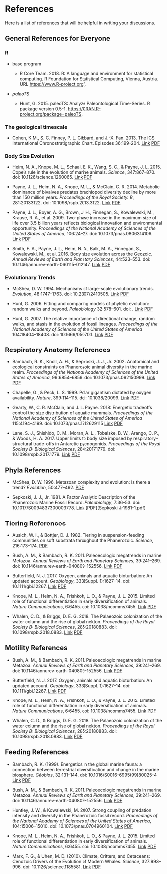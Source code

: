 # References
Here is a list of references that will be helpful in writing your discussions.

## General References for Everyone

### R
* base program
	* R Core Team. 2018. R: A language and environment for statistical computing. R Foundation for Statistical Computing, Vienna, Austria. URL https://www.R-project.org/.

* *paleoTS*
	* Hunt, G. 2015. paleoTS: Analyze Paleontological Time-Series. R package version 0.5-1. https://CRAN.R-project.org/package=paleoTS.

### The geological timescale
* Cohen, K.M., S. C. Finney, P. L. Gibbard, and J.-X. Fan. 2013. The ICS International Chronostratigraphic Chart. Episodes 36:199-204. [Link](http://www.stratigraphy.org/ICSchart/Cohen2013_Episodes.pdf) [PDF](Cohen2013.pdf)

### Body Size Evolution
* Heim, N. A., Knope, M. L., Schaal, E. K., Wang, S. C., & Payne, J. L. 2015. Cope’s rule in the evolution of marine animals. *Science*, 347:867–870. doi: 10.1126/science.1260065. [Link](http://doi.org/10.1126/science.1260065) [PDF](Heim2015.pdf)

* Payne, J. L., Heim, N. A., Knope, M. L., & McClain, C. R. 2014. Metabolic dominance of bivalves predates brachiopod diversity decline by more than 150 million years. *Proceedings of the Royal Society. B*, 281:20133122. doi: 10.1098/rspb.2013.3122. [Link](http://doi.org/10.1098/rspb.2013.3122) [PDF](Payne2014.pdf)

* Payne, J. L., Boyer, A. G., Brown, J. H., Finnegan, S., Kowalewski, M., Krause, R. A., et al. 2009. Two-phase increase in the maximum size of life over 3.5 billion years reflects biological innovation and environmental opportunity. *Proceedings of the National Academy of Sciences of the United States of America*, 106:24–27. doi: 10.1073/pnas.0806314106. [Link](http://doi.org/10.1073/pnas.0806314106) [PDF](Payne2009.pdf)

* Smith, F. A., Payne, J. L., Heim, N. A., Balk, M. A., Finnegan, S., Kowalewski, M., et al. 2016. Body size evolution across the Geozoic. *Annual Reviews of Earth and Planetary Sciences*, 44:523–553. doi: 10.1146/annurev-earth-060115-012147. [Link](http://doi.org/10.1146/annurev-earth-060115-012147) [PDF](Smith2016.pdf)

### Evolutionary Trends
* McShea, D. W. 1994. Mechanisms of large-scale evolutionary trends. *Evolution*, 48:1747–1763. doi: 10.2307/2410505. [Link](http://doi.org/10.2307/2410505) [PDF](McShea1994.pdf)

* Hunt, G. 2006. Fitting and comparing models of phyletic evolution: random walks and beyond. *Paleobiology* 32:578–601. doi: . [Link](http://doi.org/10.1666/05070.1) [PDF](Hunt2006.pdf)

* Hunt, G. 2007. The relative importance of directional change, random walks, and stasis in the evolution of fossil lineages. *Proceedings of the National Academy of Sciences of the United States of America* 104:18404–18408. doi: 10.1666/05070.1. [Link](http://doi.org/10.1073/pnas.0704088104) [PDF](Hunt2007.pdf)


## Respiratory Anatomy References
* Bambach, R. K., Knoll, A. H., & Sepkoski, J. J., Jr. 2002. Anatomical and ecological constraints on Phanerozoic animal diversity in the marine realm. *Proceedings of the National Academy of Sciences of the United States of America*, 99:6854–6859. doi: 10.1073/pnas.092150999. [Link](http://doi.org/10.1073/pnas.092150999) [PDF](Bambach2002.pdf)

* Chapelle, G., & Peck, L. S. 1999. Polar gigantism dictated by oxygen availability. *Nature*, 399:114–115. doi: 10.1038/20099. [Link](http://doi.org/10.1038/20099) [PDF](Chapelle1999.pdf)

* Gearty, W., C. R. McClain, and J. L. Payne. 2018: Energetic tradeoffs control the size distribution of aquatic mammals. *Proceedings of the National Academy of Sciences of the United States of America* 115:4194–4199. doi: 10.1073/pnas.1712629115 [Link](http://doi.org/10.1073/pnas.1712629115) [PDF](Gearty2018.pdf)

* Lane, S. J., Shishido, C. M., Moran, A. L., Tobalske, B. W., Arango, C. P., & Woods, H. A. 2017. Upper limits to body size imposed by respiratory–structural trade-offs in Antarctic pycnogonids. *Proceedings of the Royal Society B: Biological Sciences*, 284:20171779. doi: 10.1098/rspb.2017.1779. [Link](http://doi.org/10.1098/rspb.2017.1779) [PDF](Lane2017.pdf)

## Phyla References
* McShea, D. W. 1996. Metazoan complexity and evolution: Is there a trend? *Evolution*, 50:477–492. [PDF](McShea1996.pdf)

* Sepkoski, J. J., Jr. 1981. A Factor Analytic Description of the Phanerozoic Marine Fossil Record. *Paleobiology*, 7:36–53. doi: 10.1017/S0094837300003778. [Link](http://www.jstor.org/stable/2400639) [PDF](Sepkoski Jr1981-1.pdf)

## Tiering References
* Ausich, W. I., & Bottjer, D. J. 1982. Tiering in suspension-feeding communities on soft substrata throughout the Phanerozoic. *Science*, 216:173–174. [PDF](Ausich1982.pdf)

* Bush, A. M., & Bambach, R. K. 2011. Paleoecologic megatrends in marine Metazoa. *Annual Reviews of Earth and Planetary Sciences*, 39:241–269. doi: 10.1146/annurev-earth-040809-152556. [Link](http://doi.org/10.1146/annurev-earth-040809-152556) [PDF](Bush2011.pdf)

* Butterfield, N. J. 2017. Oxygen, animals and aquatic bioturbation: An updated account. *Geobiology*, 333(Suppl. 1):1627–14. doi: 10.1111/gbi.12267. [Link](http://doi.org/10.1111/gbi.12267) [PDF](Butterfield2017.pdf)

* Knope, M. L., Heim, N. A., Frishkoff, L. O., & Payne, J. L. 2015. Limited role of functional differentiation in early diversification of animals. *Nature Communications*, 6:6455. doi: 10.1038/ncomms7455. [Link](http://doi.org/10.1038/ncomms7455) [PDF](Knope2015.pdf)

* Whalen, C. D., & Briggs, D. E. G. 2018. The Palaeozoic colonization of the water column and the rise of global nekton. *Proceedings of the Royal Society B: Biological Sciences*, 285:20180883. doi: 10.1098/rspb.2018.0883. [Link](http://doi.org/10.1098/rspb.2018.0883) [PDF](Whalen2018.pdf)

## Motility References
* Bush, A. M., & Bambach, R. K. 2011. Paleoecologic megatrends in marine Metazoa. *Annual Reviews of Earth and Planetary Sciences*, 39:241–269. doi: 10.1146/annurev-earth-040809-152556. [Link](http://doi.org/10.1146/annurev-earth-040809-152556) [PDF](Bush2011.pdf)

* Butterfield, N. J. 2017. Oxygen, animals and aquatic bioturbation: An updated account. *Geobiology*, 333(Suppl. 1):1627–14. doi: 10.1111/gbi.12267. [Link](http://doi.org/10.1111/gbi.12267) [PDF](Butterfield2017.pdf)

* Knope, M. L., Heim, N. A., Frishkoff, L. O., & Payne, J. L. 2015. Limited role of functional differentiation in early diversification of animals. *Nature Communications*, 6:6455. doi: 10.1038/ncomms7455. [Link](http://doi.org/10.1038/ncomms7455) [PDF](Knope2015.pdf)

* Whalen, C. D., & Briggs, D. E. G. 2018. The Palaeozoic colonization of the water column and the rise of global nekton. *Proceedings of the Royal Society B: Biological Sciences*, 285:20180883. doi: 10.1098/rspb.2018.0883. [Link](http://doi.org/10.1098/rspb.2018.0883) [PDF](Whalen2018.pdf)

## Feeding References
* Bambach, R. K. (1999). Energetics in the global marine fauna: a connection between terrestrial diversification and change in the marine biosphere. *Géobios*, 32:131–144. doi: 10.1016/S0016-6995(99)80025-4 [Link](http://doi.org/10.1016/S0016-6995(99)80025-4) [PDF](Bambach1999.pdf)

* Bush, A. M., & Bambach, R. K. 2011. Paleoecologic megatrends in marine Metazoa. *Annual Reviews of Earth and Planetary Sciences*, 39:241–269. doi: 10.1146/annurev-earth-040809-152556. [Link](http://doi.org/10.1146/annurev-earth-040809-152556) [PDF](Bush2011.pdf)

* Huntley, J. W., & Kowalewski, M. 2007. Strong coupling of predation intensity and diversity in the Phanerozoic fossil record. *Proceedings of the National Academy of Sciences of the United States of America*, 104:15006–15010. doi: 10.1073/pnas.0704960104. [Link](http://doi.org/10.1073/pnas.0704960104) [PDF](Huntley2007.pdf)

* Knope, M. L., Heim, N. A., Frishkoff, L. O., & Payne, J. L. 2015. Limited role of functional differentiation in early diversification of animals. *Nature Communications*, 6:6455. doi: 10.1038/ncomms7455. [Link](http://doi.org/10.1038/ncomms7455) [PDF](Knope2015.pdf)

* Marx, F. G., & Uhen, M. D. (2010). Climate, Critters, and Cetaceans: Cenozoic Drivers of the Evolution of Modern Whales. *Science*, 327:993–996. doi: 10.1126/science.1185581. [Link](http://doi.org/10.1126/science.1185581) [PDF](Marx2010.pdf)